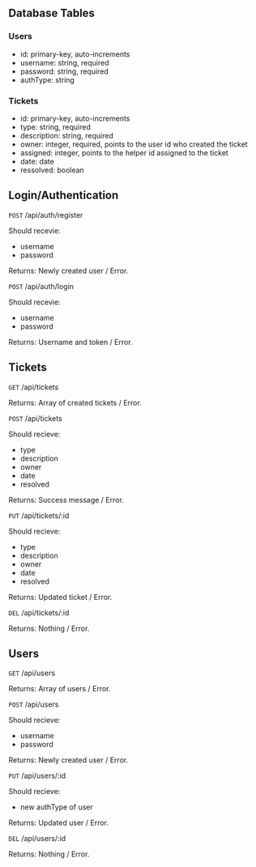 ## Database Tables

### Users

* id: primary-key, auto-increments
* username: string, required
* password: string, required
* authType: string

### Tickets

* id: primary-key, auto-increments
* type: string, required
* description: string, required
* owner: integer, required, points to the user id who created the ticket
* assigned: integer, points to the helper id assigned to the ticket
* date: date
* ressolved: boolean

## Login/Authentication

`POST` /api/auth/register

Should recevie:
* username
* password

Returns: Newly created user / Error.

`POST` /api/auth/login

Should recevie:
* username
* password

Returns: Username and token / Error.

## Tickets

`GET` /api/tickets

Returns: Array of created tickets / Error.

`POST` /api/tickets

Should recieve:
* type
* description
* owner
* date
* resolved

Returns: Success message / Error.

`PUT` /api/tickets/:id

Should recieve:
* type
* description
* owner
* date
* resolved

Returns: Updated ticket / Error.

`DEL` /api/tickets/:id

Returns: Nothing / Error.

## Users

`GET` /api/users

Returns: Array of users / Error.

`POST` /api/users

Should recieve:
* username
* password

Returns: Newly created user / Error.

`PUT` /api/users/:id

Should recieve:
* new authType of user

Returns: Updated user / Error.

`DEL` /api/users/:id

Returns: Nothing / Error.
